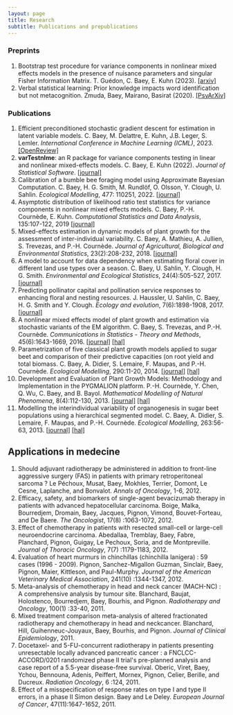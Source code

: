 ```yaml
---
layout: page
title: Research
subtitle: Publications and prepublications
---
```


### Preprints

1. Bootstrap test procedure for variance components in nonlinear mixed effects models in the presence of nuisance parameters and singular Fisher Information Matrix. T. Guédon, C. Baey, E. Kuhn (2023). [[arxiv]](https://arxiv.org/abs/2306.10779)
2. Verbal statistical learning: Prior knowledge impacts word identification but not metacognition. Zmuda, Baey, Mairano, Basirat (2020). [[PsyArXiv]](https://psyarxiv.com/uk2dr/)

### Publications

1. Efficient preconditioned stochastic gradient descent for estimation in latent variable models. C. Baey, M. Delattre, E. Kuhn, J.B. Leger, S. Lemler. *International Conference in Machine Learning (ICML)*, 2023. [[OpenReview]](https://openreview.net/pdf?id=ikbUw7okHD)
1. **varTestnlme**: an R package for variance components testing in linear and nonlinear mixed-effects models. C. Baey, E. Kuhn (2022). *Journal of Statistical Software*. [[journal]](https://www.jstatsoft.org/article/view/v107i06)
1. Calibration of a bumble bee foraging model using Approximate Bayesian Computation. C. Baey, H. G. Smith, M. Rundlöf, O. Olsson, Y. Clough, U. Sahlin. *Ecological Modelling*, 477: 110251, 2022. [[journal]](https://doi.org/10.1016/j.ecolmodel.2022.110251) 
1. Asymptotic distribution of likelihood ratio test statistics for variance components in nonlinear mixed effects models. C. Baey, P.-H. Cournède, E. Kuhn. *Computational Statistics and Data Analysis*, 135:107-122, 2019 [[journal]](https://www.sciencedirect.com/science/article/pii/S0167947319300283?via%3Dihub) 
1. Mixed-effects estimation in dynamic models of plant growth for the assessment of inter-individual variability. C. Baey, A. Mathieu, A. Jullien, S. Trevezas, and P.-H. Cournède. *Journal of Agricultural, Biological and Environmental Statistics*, 23(2):208-232, 2018. [[journal]](https://link.springer.com/article/10.1007%2Fs13253-017-0307-4)
1. A model to account for data dependency when estimating floral cover in different land use types over a season. C. Baey, U. Sahlin, Y. Clough, H. G. Smith. *Environmental and Ecological Statistics*, 24(4):505-527, 2017. [[journal]](https://link.springer.com/article/10.1007/s10651-017-0387-x)
1. Predicting pollinator capital and pollination service responses to enhancing floral and nesting resources. J. Haussler, U. Sahlin, C. Baey, H. G. Smith and Y. Clough. *Ecology and evolution*, 7(6):1898-1908, 2017. [[journal]](http://onlinelibrary.wiley.com/doi/10.1002/ece3.2765/abstract;jsessionid=8922784C90BB457738EE573002C8EB37.f02t03)
1. A nonlinear mixed effects model of plant growth and estimation via stochastic variants of the EM algorithm. C. Baey, S. Trevezas, and P.-H. Cournède. *Communications in Statistics - Theory and Methods*, 45(6):1643-1669, 2016. [[journal]](http://www.tandfonline.com/eprint/2WvYPsnK2CVKTAMHf7Cn/full) [[hal]](https://hal.archives-ouvertes.fr/hal-01068327v1)
1. Parametrization of five classical plant growth models applied to sugar beet and comparison of their predictive capacities (on root yield and total biomass. C. Baey, A. Didier, S. Lemaire, F. Maupas, and P.-H. Cournède. *Ecological Modelling*, 290:11-20, 2014. [[journal]](http://www.sciencedirect.com/science/article/pii/S0304380013005395) [[hal]](http://hal.inria.fr/index.php?halsid=fgf26pmsc79h8oi7lasi38k5c1&view_this_doc=hal-00919753&version=1)
1. Development and Evaluation of Plant Growth Models: Methodology and Implementation in the PYGMALION platform. P.-H. Cournède, Y. Chen, Q. Wu, C. Baey, and B. Bayol. *Mathematical Modelling of Natural Phenomena*, 8(4):112-130, 2013. [[journal]](http://journals.cambridge.org/action/displayAbstract?fromPage=online&aid=8953762&fileId=S0973534813084071) [[hal]](http://hal.archives-ouvertes.fr/docs/00/86/09/02/PDF/Cournede_etal_2013_MMNP8_4_.pdf)
1. Modelling the interindividual variability of organogenesis in sugar beet populations using a hierarchical segmented model. C. Baey, A. Didier, S. Lemaire, F. Maupas, and P.-H. Cournède. *Ecological Modelling*, 263:56-63, 2013. [[journal]](http://www.sciencedirect.com/science/article/pii/S0304380013002172) [[hal]](http://hal.inria.fr/index.php?halsid=fgf26pmsc79h8oi7lasi38k5c1&view_this_doc=hal-00819919&version=1) 

##  Applications in medecine

1. Should adjuvant radiotherapy be administered in addition to front-line aggressive surgery (FAS) in patients with primary retroperitoneal sarcoma ? Le Péchoux, Musat, Baey, Mokhles, Terrier, Domont, Le Cesne, Laplanche, and Bonvalot. *Annals of Oncology*, 1-6, 2012.
1. Efficacy, safety, and biomarkers of single-agent bevacizumab therapy in patients with advanced hepatocellular carcinoma. Boige, Malka, Bourredjem, Dromain, Baey, Jacques, Pignon, Vimond, Bouvet-Forteau, and De Baere. *The Oncologist*, 17(8) :1063-1072, 2012. 
1. Effect of chemotherapy in patients with resected small-cell or large-cell neuroendocrine carcinoma. Abedallaa, Tremblay, Baey, Fabre, Planchard, Pignon, Guigay, Le Pechoux, Soria, and de Montpreville. *Journal of Thoracic Oncology*, 7(7) :1179-1183, 2012.
1. Evaluation of heart murmurs in chinchillas (chinchilla lanigera) : 59 cases (1996 - 2009). Pignon, Sanchez-Migallon Guzman, Sinclair, Baey, Pignon, Maier, Kittleson, and Paul-Murphy. *Journal of the American Veterinary Medical Association*, 241(10) :1344-1347, 2012.
1. Meta-analysis of chemotherapy in head and neck cancer (MACH-NC) : A comprehensive analysis by tumour site. Blanchard, Baujat, Holostenco, Bourredjem, Baey, Bourhis, and Pignon. *Radiotherapy and Oncology*, 100(1) :33-40, 2011.
1. Mixed treatment comparison meta-analysis of altered fractionated radiotherapy and chemotherapy in head and neckcancer. Blanchard, Hill, Guihenneuc-Jouyaux, Baey, Bourhis, and Pignon. *Journal of Clinical Epidemiology*, 2011.
1. Docetaxel- and 5-FU-concurrent radiotherapy in patients presenting unresectable locally advanced pancreatic cancer : a FNCLCC-ACCORD/0201 randomized phase II trial's pre-planned analysis and case report of a 5.5-year disease-free survival. Oberic, Viret, Baey, Ychou, Bennouna, Adenis, Peiffert, Mornex, Pignon, Celier, Berille, and Ducreux. *Radiation Oncology*, 6 :124, 2011.
1. Effect of a misspecification of response rates on type I and type II errors, in a phase II Simon design. Baey and Le Deley. *European Journal of Cancer*, 47(11):1647-1652, 2011.

